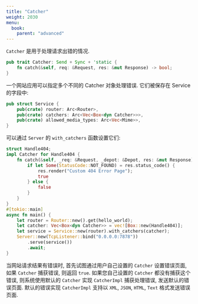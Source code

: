 ```yaml
---
title: "Catcher"
weight: 2030
menu:
  book:
    parent: "advanced"
---
```


```Catcher``` 是用于处理请求出错的情况.

```rust
pub trait Catcher: Send + Sync + 'static {
    fn catch(&self, req: &Request, res: &mut Response) -> bool;
}
```

一个网站应用可以指定多个不同的 Catcher 对象处理错误. 它们被保存在 Service 的字段中:

```rust
pub struct Service {
    pub(crate) router: Arc<Router>,
    pub(crate) catchers: Arc<Vec<Box<dyn Catcher>>>,
    pub(crate) allowed_media_types: Arc<Vec<Mime>>,
}
```

可以通过 ```Server``` 的 ```with_catchers``` 函数设置它们:

```rust
struct Handle404;
impl Catcher for Handle404 {
    fn catch(&self, _req: &Request, _depot: &Depot, res: &mut Response) -> bool {
        if let Some(StatusCode::NOT_FOUND) = res.status_code() {
            res.render("Custom 404 Error Page");
            true
        } else {
            false
        }
    }
}
#[tokio::main]
async fn main() {
    let router = Router::new().get(hello_world);
    let catcher: Vec<Box<dyn Catcher>> = vec![Box::new(Handle404)];
    let service = Service::new(router).with_catchers(catcher);
    Server::new(TcpListener::bind("0.0.0.0:7878"))
        .serve(service())
        .await;
}
```

当网站请求结果有错误时, 首先试图通过用户自己设置的 ```Catcher``` 设置错误页面, 如果 ```Catcher``` 捕获错误, 则返回 ```true```. 如果您自己设置的 ```Catcher``` 都没有捕获这个错误, 则系统使用默认的 ```Catcher``` 实现 ```CatcherImpl``` 捕获处理错误, 发送默认的错误页面. 默认的错误实现 ```CatcherImpl``` 支持以 ```XML```, ```JSON```, ```HTML```, ```Text``` 格式发送错误页面.